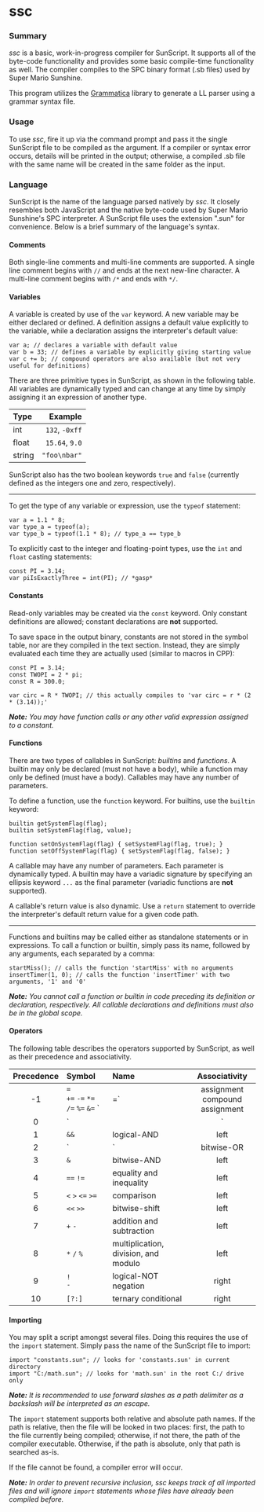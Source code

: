 # ssc

### Summary

_ssc_ is a basic, work-in-progress compiler for SunScript. It supports all of the byte-code functionality and provides some basic compile-time functionality as well. The compiler compiles to the SPC binary format (.sb files) used by Super Mario Sunshine.

This program utilizes the [Grammatica](http://grammatica.percederberg.net/) library to generate a LL parser using a grammar syntax file.

### Usage

To use _ssc_, fire it up via the command prompt and pass it the single SunScript file to be compiled as the argument. If a compiler or syntax error occurs, details will be printed in the output; otherwise, a compiled .sb file with the same name will be created in the same folder as the input.

### Language

SunScript is the name of the language parsed natively by _ssc_. It closely resembles both JavaScript and the native byte-code used by Super Mario Sunshine's SPC interpreter. A SunScript file uses the extension ".sun" for convenience. Below is a brief summary of the language's syntax.

#### Comments

Both single-line comments and multi-line comments are supported. A single line comment begins with `//` and ends at the next new-line character.  A multi-line comment begins with `/*` and ends with `*/`.

#### Variables

A variable is created by use of the `var` keyword. A new variable may be either declared or defined. A definition assigns a default value explicitly to the variable, while a declaration assigns the interpreter's default value:

```
var a; // declares a variable with default value
var b = 33; // defines a variable by explicitly giving starting value
var c += b; // compound operators are also available (but not very useful for definitions)
```

There are three primitive types in SunScript, as shown in the following table. All variables are dynamically typed and can change at any time by simply assigning it an expression of another type.

|Type  |       Example|
|:-----|-------------:|
|int   |`132`, `-0xff`|
|float |`15.64`, `9.0`|
|string|  `"foo\nbar"`|

SunScript also has the two boolean keywords `true` and `false` (currently defined as the integers one and zero, respectively).

---

To get the type of any variable or expression, use the ``typeof`` statement:

```
var a = 1.1 * 8;
var type_a = typeof(a);
var type_b = typeof(1.1 * 8); // type_a == type_b
```

To explicitly cast to the integer and floating-point types, use the `int` and `float` casting statements:

```
const PI = 3.14;
var piIsExactlyThree = int(PI); // *gasp*
```

#### Constants

Read-only variables may be created via the `const` keyword. Only constant definitions are allowed; constant declarations are **not** supported.

To save space in the output binary, constants are not stored in the symbol table, nor are they compiled in the text section. Instead, they are simply evaluated each time they are actually used (similar to macros in CPP):

```
const PI = 3.14;
const TWOPI = 2 * pi;
const R = 300.0;

var circ = R * TWOPI; // this actually compiles to 'var circ = r * (2 * (3.14));'
```

_**Note:** You may have function calls or any other valid expression assigned to a constant._

#### Functions

There are two types of callables in SunScript: _builtins_ and _functions_. A builtin may only be declared (must not have a body), while a function may only be defined (must have a body). Callables may have any number of parameters.

To define a function, use the `function` keyword. For builtins, use the `builtin` keyword:

```
builtin getSystemFlag(flag);
builtin setSystemFlag(flag, value);

function setOnSystemFlag(flag) { setSystemFlag(flag, true); }
function setOffSystemFlag(flag) { setSystemFlag(flag, false); }
```

A callable may have any number of parameters. Each parameter is dynamically typed. A builtin may have a variadic signature by specifying an ellipsis keyword `...` as the final parameter (variadic functions are **not** supported).

A callable's return value is also dynamic. Use a `return` statement to override the interpreter's default return value for a given code path.

---

Functions and builtins may be called either as standalone statements or in expressions. To call a function or builtin, simply pass its name, followed by any arguments, each separated by a comma:

```
startMiss(); // calls the function 'startMiss' with no arguments
insertTimer(1, 0); // calls the function 'insertTimer' with two arguments, '1' and '0'
```

_**Note:** You cannot call a function or builtin in code preceding its definition or declaration, respectively. All callable declarations and definitions must also be in the global scope._

#### Operators

The following table describes the operators supported by SunScript, as well as their precedence and associativity.

|Precedence|Symbol|Name|Associativity|
|:--------:|:-----|:---|:-----------:|
|-1|`=`<br>`+=` `-=` `*=` `/=` `%=` `&=` `|=`|assignment<br>compound assignment|right|
|0|`||`|logical-OR|left|
|1|`&&`|logical-AND|left|
|2|`|`|bitwise-OR|left|
|3|`&`|bitwise-AND|left|
|4|`==` `!=`|equality and inequality|left|
|5|`<` `>` `<=` `>=`|comparison|left|
|6|`<<` `>>`|bitwise-shift|left|
|7|`+` `-`|addition and subtraction|left|
|8|`*` `/` `%`|multiplication, division, and modulo|left|
|9|`!`<br>`-`|logical-NOT<br>negation|right|
|10|`[?:]`|ternary conditional|right|

#### Importing

You may split a script amongst several files. Doing this requires the use of the `import` statement. Simply pass the name of the SunScript file to import:

```
import "constants.sun"; // looks for 'constants.sun' in current directory
import "C:/math.sun"; // looks for 'math.sun' in the root C:/ drive only
```

_**Note:** It is recommended to use forward slashes as a path delimiter as a backslash will be interpreted as an escape._

The `import` statement supports both relative and absolute path names. If the path is relative, then the file will be looked in two places: first, the path to the file currently being compiled; otherwise, if not there, the path of the compiler executable. Otherwise, if the path is absolute, only that path is searched as-is.

If the file cannot be found, a compiler error will occur.

_**Note:** In order to prevent recursive inclusion, _ssc_ keeps track of all imported files and will ignore `import` statements whose files have already been compiled before._